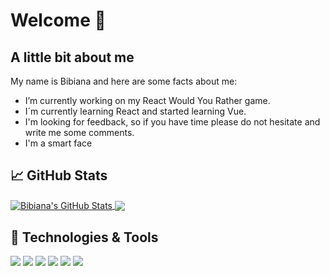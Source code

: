# Welcome 👋


## A little bit about me

My name is Bibiana and here are some facts about me:

- I’m currently working on my React Would You Rather game. 
- I´m currently learning React and started learning Vue.
- I'm looking for feedback, so if you have time please do not hesitate and write me some comments. 
- I'm a smart face

## &#x1f4c8; GitHub Stats

<a href="https://github.com/BibiSebi/BibiSebi">
 <img align="center" src="https://github-readme-stats.vercel.app/api?username=BibiSebi&show_icons=true&line_height=27&count_private=true&title_color=ffffff&text_color=c9cacc&icon_color=2bbc8a&bg_color=1d1f21" alt="Bibiana's GitHub Stats" />  
</a>

<a href="https://github.com/BibiSebi/BibiSebi">
  <img align="center" src="https://github-readme-stats.vercel.app/api/top-langs/?username=BibiSebi&hide=tex&title_color=ffffff&text_color=c9cacc&icon_color=2bbc8a&bg_color=1d1f21&langs_count=3" />
</a>


## 🔧 Technologies & Tools
![](https://img.shields.io/badge/Code-JavaScript-informational?style=flat&logo=javascript&logoColor=white&color=2bbc8a)
![](https://img.shields.io/badge/Code-TypeScript-informational?style=flat&logo=typescript&logoColor=white&color=2bbc8a)
![](https://img.shields.io/badge/Tools-React-informational?style=flat&logo=react&logoColor=white&color=2bbc8a)
![](https://img.shields.io/badge/Tools-Sass-informational?style=flat&logo=sass&logoColor=white&color=2bbc8a)
![](https://img.shields.io/badge/Tools-nestjs-informational?style=flat&logo=nejs&logoColor=white&color=2bbc8a)
![](https://img.shields.io/badge/Tools-Angular-informational?style=flat&logo=angular&logoColor=white&color=2bbc8a)


